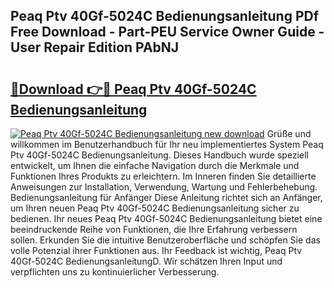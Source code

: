 ## Peaq Ptv 40Gf-5024C Bedienungsanleitung PDf Free Download - Part-PEU Service Owner Guide - User Repair Edition PAbNJ

# <h2><a href="http://df14pwg.blite.top/?on=Peaq+Ptv+40Gf-5024C+Bedienungsanleitung">🔗Download 👉🔴 Peaq Ptv 40Gf-5024C Bedienungsanleitung</a></h2>

[![Peaq Ptv 40Gf-5024C Bedienungsanleitung new download](https://i.imgur.com/lujVjoI.png)](http://df14pwg.blite.top/?on=Peaq+Ptv+40Gf-5024C+Bedienungsanleitung)
Grüße und willkommen im Benutzerhandbuch für Ihr neu implementiertes System Peaq Ptv 40Gf-5024C Bedienungsanleitung. Dieses Handbuch wurde speziell entwickelt, um Ihnen die einfache Navigation durch die Merkmale und Funktionen Ihres Produkts zu erleichtern. Im Inneren finden Sie detaillierte Anweisungen zur Installation, Verwendung, Wartung und Fehlerbehebung. Bedienungsanleitung für Anfänger Diese Anleitung richtet sich an Anfänger, um Ihren neuen Peaq Ptv 40Gf-5024C Bedienungsanleitung sicher zu bedienen. Ihr neues Peaq Ptv 40Gf-5024C Bedienungsanleitung bietet eine beeindruckende Reihe von Funktionen, die Ihre Erfahrung verbessern sollen. Erkunden Sie die intuitive Benutzeroberfläche und schöpfen Sie das volle Potenzial ihrer Funktionen aus. Ihr Feedback ist wichtig, Peaq Ptv 40Gf-5024C BedienungsanleitungD. Wir schätzen Ihren Input und verpflichten uns zu kontinuierlicher Verbesserung.
